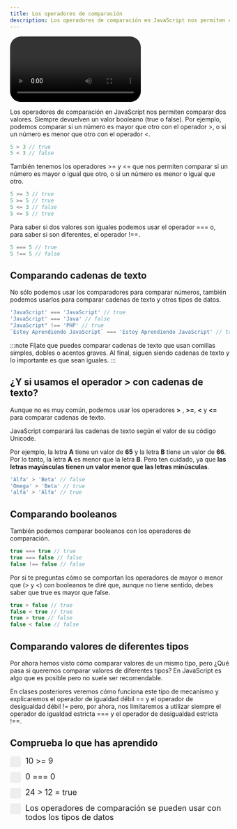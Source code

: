 ```yaml
---
title: Los operadores de comparación
description: Los operadores de comparación en JavaScript nos permiten comparar dos valores.
---
```


<video class="container video" controls>
    <source src="/assets/video/introduccion/operadores-de-comparacion.mp4" type="video/mp4">
</video>

Los operadores de comparación en JavaScript nos permiten comparar dos valores. Siempre devuelven un valor booleano (true o false).
Por ejemplo, podemos comparar si un número es mayor que otro con el operador >, o si un número es menor que otro con el operador <.
```js title="Mayor o Menor"
5 > 3 // true
5 < 3 // false
```
También tenemos los operadores >= y <= que nos permiten comparar si un número es mayor o igual que otro, o si un número es menor o igual que otro.
```js title="Mayor o igual, Menor o igual"
5 >= 3 // true
5 >= 5 // true
5 <= 3 // false
5 <= 5 // true
```
Para saber si dos valores son iguales podemos usar el operador === o, para saber si son diferentes, el operador !==.
```js title="Igual"
5 === 5 // true
5 !== 5 // false
```

## Comparando cadenas de texto
No sólo podemos usar los comparadores para comparar números, también podemos usarlos para comparar cadenas de texto y otros tipos de datos.
```js title="Comprar Cadenas de texto"
'JavaScript' === 'JavaScript' // true
'JavaScript' === 'Java' // false
"JavaScript" !== 'PHP' // true
`Estoy Aprendiendo JavaScript` === 'Estoy Aprendiendo JavaScript' // true
```
:::note
Fíjate que puedes comparar cadenas de texto que usan comillas simples, dobles o acentos graves. Al final, siguen siendo cadenas de texto y lo importante es que sean iguales.
:::

## ¿Y si usamos el operador > con cadenas de texto?
Aunque no es muy común, podemos usar los operadores **>** , **>=**, **<** y **<=** para comparar cadenas de texto.

JavaScript comparará las cadenas de texto según el valor de su código Unicode.

Por ejemplo, la letra **A** tiene un valor de **65** y la letra **B** tiene un valor de **66**. Por lo tanto, la letra **A** es menor que la letra **B**. Pero ten cuidado, ya que **las letras mayúsculas tienen un valor menor que las letras minúsculas**.
```js title="Comprar Cadenas de texto"
'Alfa' > 'Beta' // false
'Omega' > 'Beta' // true
'alfa' > 'Alfa' // true
```

## Comparando booleanos
También podemos comparar booleanos con los operadores de comparación.
```js title="Comprar Booleanos"
true === true // true
true === false // false
false !== false // false
```
Por si te preguntas cómo se comportan los operadores de mayor o menor que (> y <) con booleanos te diré que, aunque no tiene sentido, debes saber que true es mayor que false.
```js title="Comprar Booleanos"
true > false // true
false < true // true
true > true // false
false < false // false
```

## Comparando valores de diferentes tipos
Por ahora hemos visto cómo comparar valores de un mismo tipo, pero ¿Qué pasa si queremos comparar valores de diferentes tipos? En JavaScript es algo que es posible pero no suele ser recomendable.

En clases posteriores veremos cómo funciona este tipo de mecanismo y explicaremos el operador de igualdad débil == y el operador de desigualdad débil != pero, por ahora, nos limitaremos a utilizar siempre el operador de igualdad estricta === y el operador de desigualdad estricta !==.




## Comprueba lo que has aprendido
<form id="knowledgeForm">
    <label class="checkbox-container">10 >= 9
        <input type="checkbox" name="knowledge" >
        <span class="checkmark"></span>
    </label>
    <label class="checkbox-container">0 === 0
        <input type="checkbox" name="knowledge" >
        <span class="checkmark"></span>
    </label>
    <label class="checkbox-container">24 > 12 = true
        <input type="checkbox" name="knowledge" >
        <span class="checkmark"></span>
    </label>
    <label class="checkbox-container">Los operadores de comparación se pueden usar con todos los tipos de datos
        <input type="checkbox" name="knowledge" >
        <span class="checkmark"></span>
    </label>
</form>

<style>
    .container {
      box-shadow: 0 0 50px rgb(255, 255, 255);
      border-radius: 25px
    }

.checkbox-container {
    display: block;
    position: relative;
    padding-left: 35px;
    margin-bottom: 15px;
    cursor: pointer;
    font-size: 18px;
    user-select: none;
}

.checkbox-container input {
    position: absolute;
    opacity: 0;
    cursor: pointer;
    height: 0;
    width: 0;
}

.checkmark {
    position: absolute;
    top: 0;
    left: 0;
    height: 25px;
    width: 25px;
    background-color: #eee;
    border-radius: 5px;
}

.checkbox-container:hover input ~ .checkmark {
    background-color: #ccc;
}

.checkbox-container input:checked ~ .checkmark {
    background-color: #2196F3;
}

.checkmark:after {
    content: "";
    position: absolute;
    display: none;
}

.checkbox-container input:checked ~ .checkmark:after {
    display: block;
}

.checkbox-container .checkmark:after {
    left: 9px;
    top: 5px;
    width: 7px;
    height: 12px;
    border: solid white;
    border-width: 0 3px 3px 0;
    transform: rotate(45deg);
}

button {
    background-color: #2196F3;
    color: white;
    border: none;
    padding: 10px 20px;
    border-radius: 5px;
    cursor: pointer;
}

button:hover {
    background-color: #0b7dda;
}

</style>
